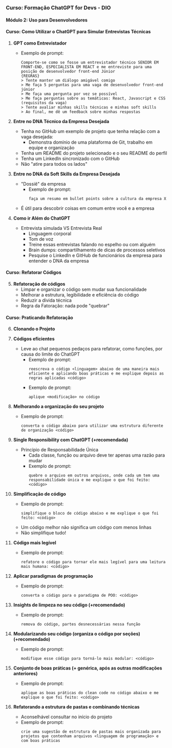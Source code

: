 ### Curso: Formação ChatGPT for Devs - DIO

#### Módulo 2: Uso para Desenvolvedores

#### Curso: Como Utilizar o ChatGPT para Simular Entrevistas Técnicas

1. **GPT como Entrevistador**
    - Exemplo de prompt:
        ```
        Comporte-se como se fosse um entrevistador técnico SENIOR EM FRONT-END, ESPECIALISTA EM REACT e me entreviste para uma posição de desenvolvedor front-end Júnior
        {REGRAS}
        > Tente manter um diálogo amigável comigo
        > Me faça 5 perguntas para uma vaga de desenvolvedor front-end júnior
        > Me faça uma pergunta por vez se possível
        > Me faça perguntas sobre as temáticas: React, Javascript e CSS (requisitos da vaga)
        > Tente avaliar minhas skills técnicas e minhas soft skills
        > Ao final, me dê um feedback sobre minhas respostas 
        ```

2. **Entre no DNA Técnico da Empresa Desejada**
    - Tenha no GitHub um exemplo de projeto que tenha relação com a vaga desejada:
        - Demonstra domínio de uma plataforma de Git, trabalho em equipe e organização
    - Tenha um README do projeto selecionado e o seu README do perfil
    - Tenha um LinkedIn sincronizado com o GitHub
    - Não "atire para todos os lados"

3. **Entre no DNA da Soft Skills da Empresa Desejada**
    - "Dossiê" da empresa
        - Exemplo de prompt:
            ```
            faça um resumo em bullet points sobre a cultura da empresa X 
            ```
    - É útil para descobrir coisas em comum entre você e a empresa

4. **Como ir Além do ChatGPT**
    - Entrevista simulada VS Entrevista Real
        - Linguagem corporal
        - Tom de voz
        - Treine essas entrevistas falando no espelho ou com alguém
        - Brain dumps: compartilhamento de dicas de processos seletivos
        - Pesquise o LinkedIn e GitHub de funcionários da empresa para entender o DNA da empresa

#### Curso: Refatorar Códigos

5. **Refatoração de códigos**
    - Limpar e organizar o código sem mudar sua funcionalidade
    - Melhorar a estrutura, legibilidade e eficiência do código
    - Reduzir a dívida técnica
    - Regra da Fatoração: nada pode "quebrar"

#### Curso: Praticando Refatoração

6. **Clonando o Projeto**

7. **Códigos eficientes**
    - Leve ao chat pequenos pedaços para refatorar, como funções, por causa do limite do ChatGPT
        - Exemplo de prompt:
            ```
            reescreva o código <linguagem> abaixo de uma maneira mais eficiente e aplicando boas práticas e me explique depois as regras aplicadas <código> 
            ```
        - Exemplo de prompt:
            ```
            aplique <modificação> no código 
            ```

8. **Melhorando a organização do seu projeto**
    - Exemplo de prompt:
        ```
        converta o código abaixo para utilizar uma estrutura diferente de organização <código> 
        ```

9. **Single Responsibility com ChatGPT (+recomendada)**
    - Princípio de Responsabilidade Única
        - Cada classe, função ou arquivo deve ter apenas uma razão para mudar
        - Exemplo de prompt:
            ```
            quebre o arquivo em outros arquivos, onde cada um tem uma responsabilidade única e me explique o que foi feito: <código> 
            ```

10. **Simplificação de código**
    - Exemplo de prompt:
        ```
        simplifique o bloco de código abaixo e me explique o que foi feito: <código>
        ```
    - Um código melhor não significa um código com menos linhas
    - Não simplifique tudo!

11. **Código mais legível**
    - Exemplo de prompt:
        ```
        refatore o código para tornar ele mais legível para uma leitura mais humana: <código> 
        ```

12. **Aplicar paradigmas de programação**
    - Exemplo de prompt:
        ```
        converta o código para o paradigma de POO: <código> 
        ```

13. **Insights de limpeza no seu código (+recomendado)**
    - Exemplo de prompt:
        ```
        remova do código, partes desnecessárias nessa função 
        ```

14. **Modularizando seu código (organiza o código por seções) (+recomendado)**
    - Exemplo de prompt:
        ```
        modifique esse código para torná-lo mais modular: <código> 
        ```

15. **Conjunto de boas práticas (+ genérica, após as outras modificações anteriores)**
    - Exemplo de prompt:
        ```
        aplique as boas práticas do clean code no código abaixo e me explique o que foi feito: <código> 
        ```

16. **Refatorando a estrutura de pastas e combinando técnicas**
    - Aconselhável consultar no início do projeto
    - Exemplo de prompt:
        ```
        crie uma sugestão de estrutura de pastas mais organizada para projetos que contenham arquivos <linguagem de programação> e com boas práticas 
        ```